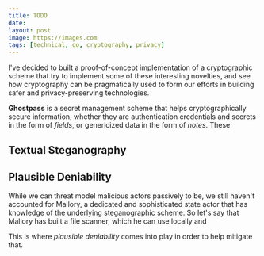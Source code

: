 ```yaml
---
title: TODO
date:
layout: post
image: https://images.com
tags: [technical, go, cryptography, privacy]
---
```


I've decided to built a proof-of-concept implementation of a cryptographic scheme that try to implement some of these interesting novelties, and see how cryptography can be pragmatically used to form our efforts in building safer and privacy-preserving technologies.

__Ghostpass__ is a secret management scheme that helps cryptographically secure information, whether they are authentication credentials and secrets in the form of _fields_, or genericized data in the form of _notes_. These

## Textual Steganography

## Plausible Deniability

While we can threat model malicious actors passively to be, we still haven't accounted for Mallory, a dedicated and sophisticated state actor that has knowledge of the underlying steganographic scheme. So let's say that Mallory has built a file scanner, which he can use locally and

This is where _plausible deniability_ comes into play in order to help mitigate that.
